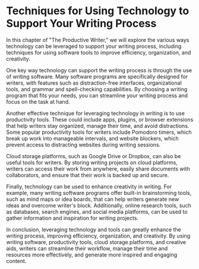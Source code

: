 Techniques for Using Technology to Support Your Writing Process
========================================================================================================================

In this chapter of "The Productive Writer," we will explore the various ways technology can be leveraged to support your writing process, including techniques for using software tools to improve efficiency, organization, and creativity.

One key way technology can support the writing process is through the use of writing software. Many software programs are specifically designed for writers, with features such as distraction-free interfaces, organizational tools, and grammar and spell-checking capabilities. By choosing a writing program that fits your needs, you can streamline your writing process and focus on the task at hand.

Another effective technique for leveraging technology in writing is to use productivity tools. These could include apps, plugins, or browser extensions that help writers stay organized, manage their time, and avoid distractions. Some popular productivity tools for writers include Pomodoro timers, which break up work into manageable intervals, and website blockers, which prevent access to distracting websites during writing sessions.

Cloud storage platforms, such as Google Drive or Dropbox, can also be useful tools for writers. By storing writing projects on cloud platforms, writers can access their work from anywhere, easily share documents with collaborators, and ensure that their work is backed up and secure.

Finally, technology can be used to enhance creativity in writing. For example, many writing software programs offer built-in brainstorming tools, such as mind maps or idea boards, that can help writers generate new ideas and overcome writer's block. Additionally, online research tools, such as databases, search engines, and social media platforms, can be used to gather information and inspiration for writing projects.

In conclusion, leveraging technology and tools can greatly enhance the writing process, improving efficiency, organization, and creativity. By using writing software, productivity tools, cloud storage platforms, and creative aids, writers can streamline their workflow, manage their time and resources more effectively, and generate more inspired and engaging content.
